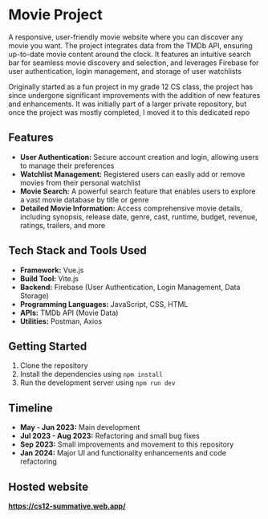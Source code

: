 # Movie Project

A responsive, user-friendly movie website where you can discover any movie you want. The project integrates data from the TMDb API, ensuring up-to-date movie content around the clock. It features an intuitive search bar for seamless movie discovery and selection, and leverages Firebase for user authentication, login management, and storage of user watchlists

Originally started as a fun project in my grade 12 CS class, the project has since undergone significant improvements with the addition of new features and enhancements. It was initially part of a larger private repository, but once the project was mostly completed, I moved it to this dedicated repo

## Features

- **User Authentication:** Secure account creation and login, allowing users to manage their preferences
- **Watchlist Management:** Registered users can easily add or remove movies from their personal watchlist
- **Movie Search:** A powerful search feature that enables users to explore a vast movie database by title or genre
- **Detailed Movie Information:** Access comprehensive movie details, including synopsis, release date, genre, cast, runtime, budget, revenue, ratings, trailers, and more

## Tech Stack and Tools Used 

- **Framework:** Vue.js
- **Build Tool:** Vite.js
- **Backend:** Firebase (User Authentication, Login Management, Data Storage)
- **Programming Languages:** JavaScript, CSS, HTML
- **APIs:** TMDb API (Movie Data)
- **Utilities:** Postman, Axios

## Getting Started

1. Clone the repository
2. Install the dependencies using `npm install`
3. Run the development server using `npm run dev`

## Timeline 

- **May - Jun 2023:** Main development
- **Jul 2023 - Aug 2023:** Refactoring and small bug fixes
- **Sep 2023:** Small improvements and movement to this repository
- **Jan 2024:** Major UI and functionality enhancements and code refactoring

## Hosted website 

**https://cs12-summative.web.app/**
